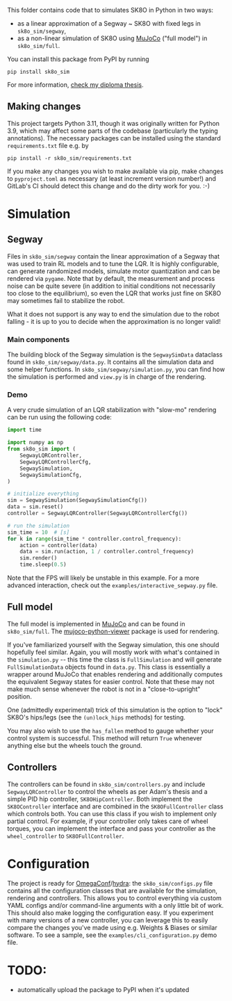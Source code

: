 This folder contains code that to simulates SK8O in Python in two ways:
* as a linear approximation of a Segway ~ SK8O with fixed legs in `sk8o_sim/segway`,
* as a non-linear simulation of SK8O using [MuJoCo](https://mujoco.org/) ("full model") in `sk8o_sim/full`.

You can install this package from PyPI by running
```
pip install sk8o_sim
```
For more information, [check my diploma thesis](https://dspace.cvut.cz/handle/10467/109763).

## Making changes
This project targets Python 3.11, though it was originally written for Python 3.9, which may affect some parts of the codebase (particularly the typing annotations). The necessary packages can be installed using the standard `requirements.txt` file e.g. by 
```
pip install -r sk8o_sim/requirements.txt
```

If you make any changes you wish to make available via pip, make changes to `pyproject.toml` as necessary (at least increment version number!) and GitLab's CI should detect this change and do the dirty work for you. :-)

# Simulation
## Segway
Files in `sk8o_sim/segway` contain the linear approximation of a Segway that was used to train RL models and to tune the LQR. It is highly configurable, can generate randomized models, simulate motor quantization and can be rendered via `pygame`. Note that by default, the measurement and process noise can be quite severe (in addition to initial conditions not necessarily too close to the equilibrium), so even the LQR that works just fine on SK8O may sometimes fail to stabilize the robot.

What it does not support is any way to end the simulation due to the robot falling - it is up to you to decide when the approximation is no longer valid!

### Main components
The building block of the Segway simulation is the `SegwaySimData` dataclass found in `sk8o_sim/segway/data.py`. It contains all the simulation data and some helper functions. In `sk8o_sim/segway/simulation.py`, you can find how the simulation is performed and `view.py` is in charge of the rendering. 

### Demo
A very crude simulation of an LQR stabilization with "slow-mo" rendering can be run using the following code:
```python
import time

import numpy as np
from sk8o_sim import (
    SegwayLQRController,
    SegwayLQRControllerCfg,
    SegwaySimulation,
    SegwaySimulationCfg,
)

# initialize everything
sim = SegwaySimulation(SegwaySimulationCfg())
data = sim.reset()
controller = SegwayLQRController(SegwayLQRControllerCfg())

# run the simulation
sim_time = 10  # [s]
for k in range(sim_time * controller.control_frequency):
    action = controller(data)
    data = sim.run(action, 1 / controller.control_frequency)
    sim.render()
    time.sleep(0.5)
```
Note that the FPS will likely be unstable in this example. For a more advanced interaction, check out the `examples/interactive_segway.py` file.

## Full model
The full model is implemented in [MuJoCo](https://mujoco.org/) and can be found in `sk8o_sim/full`. The [mujoco-python-viewer](https://github.com/rohanpsingh/mujoco-python-viewer) package is used for rendering. 

If you've familiarized yourself with the Segway simulation, this one should hopefully feel similar. Again, you will mostly work with what's contained in the `simulation.py` -- this time the class is `FullSimulation` and will generate `FullSimulationData` objects found in `data.py`. This class is essentially a wrapper around MuJoCo that enables rendering and additionally computes the equivalent Segway states for easier control. Note that these may not make much sense whenever the robot is not in a "close-to-upright" position.

One (admittedly experimental) trick of this simulation is the option to "lock" SK8O's hips/legs (see the `(un)lock_hips` methods) for testing. 

You may also wish to use the `has_fallen` method to gauge whether your control system is successful. This method will return `True` whenever anything else but the wheels touch the ground.

## Controllers
The controllers can be found in `sk8o_sim/controllers.py` and include `SegwayLQRController` to control the wheels as per Adam's thesis and a simple PID hip controller, `SK8OHipController`. Both implement the `SK8OController` interface and are combined in the `SK8OFullController` class which controls both. You can use this class if you wish to implement only partial control.  For example, if your controller only takes care of wheel torques, you can implement the interface and pass your controller as the `wheel_controller` to `SK8OFullController`.


# Configuration
The project is ready for [OmegaConf](https://omegaconf.readthedocs.io/en/2.3_branch/usage.html#from-structured-config/)/[hydra](https://hydra.cc/docs/intro/): the `sk8o_sim/configs.py` file contains all the configuration classes that are available for the simulation, rendering and controllers. This allows you to control everything via custom YAML configs and/or command-line arguments with a only little bit of work. This should also make logging the configuration easy. If you experiment with many versions of a new controller, you can leverage this to easily compare the changes you've made using e.g. Weights & Biases or similar software. To see a sample, see the `examples/cli_configuration.py` demo file.

# TODO:
* automatically upload the package to PyPI when it's updated